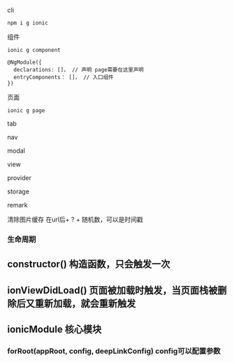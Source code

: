 cli

`npm i g ionic`



组件

`ionic g component`
```
@NgModule({  
  declarations: []， // 声明 page需要在这里声明
  entryComponents： []， // 入口组件
})
```

页面

`ionic g page`


tab


nav


modal


view



provider


storage




remark

清除图片缓存  在url后+ ? + 随机数，可以是时间戳


### 生命周期

## constructor() 构造函数，只会触发一次

## ionViewDidLoad() 页面被加载时触发，当页面栈被删除后又重新加载，就会重新触发



## ionicModule 核心模块

### forRoot(appRoot, config, deepLinkConfig) config可以配置参数
